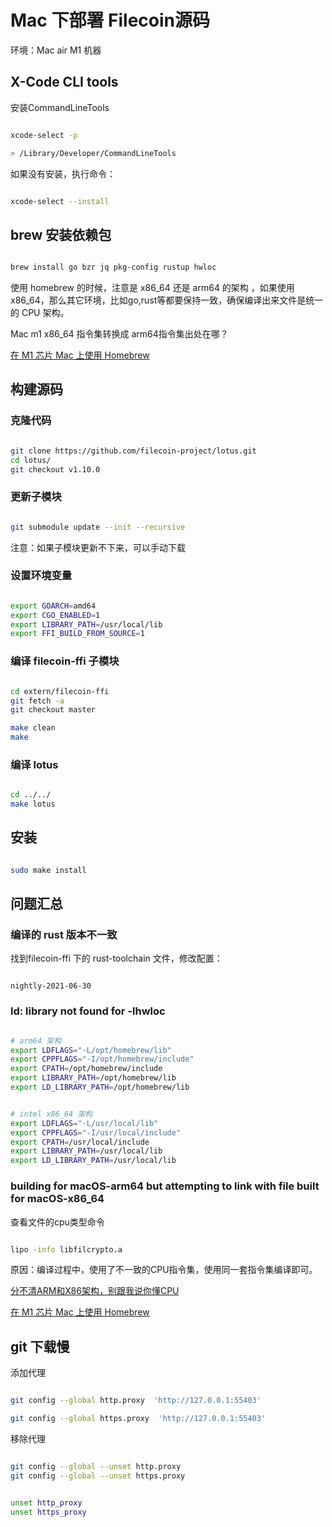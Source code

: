 # Mac 下部署 Filecoin源码

环境：Mac air M1 机器


## X-Code CLI tools

安装CommandLineTools

```bash

xcode-select -p

> /Library/Developer/CommandLineTools

```

如果没有安装，执行命令：

```bash

xcode-select --install

```


## brew 安装依赖包

```bash

brew install go bzr jq pkg-config rustup hwloc

```

 使用 homebrew 的时候，注意是 x86_64 还是 arm64 的架构 ，如果使用x86_64，那么其它环境，比如go,rust等都要保持一致，确保编译出来文件是统一的 CPU 架构。

 Mac m1 x86_64 指令集转换成 arm64指令集出处在哪？

[在 M1 芯片 Mac 上使用 Homebrew](https://zhuanlan.zhihu.com/p/335634215)


## 构建源码

### 克隆代码

```bash

git clone https://github.com/filecoin-project/lotus.git
cd lotus/
git checkout v1.10.0

```

### 更新子模块

```bash

git submodule update --init --recursive

```

注意：如果子模块更新不下来，可以手动下载

### 设置环境变量

```bash

export GOARCH=amd64
export CGO_ENABLED=1
export LIBRARY_PATH=/usr/local/lib
export FFI_BUILD_FROM_SOURCE=1

```

### 编译 filecoin-ffi 子模块

```bash

cd extern/filecoin-ffi
git fetch -a
git checkout master

make clean
make

```

### 编译 lotus

```bash

cd ../../
make lotus

```

## 安装

 ```bash

sudo make install

 ```

## 问题汇总


###  编译的 rust 版本不一致

找到filecoin-ffi 下的 rust-toolchain 文件，修改配置：

```

nightly-2021-06-30

```


### ld: library not found for -lhwloc


```bash

# arm64 架构
export LDFLAGS="-L/opt/homebrew/lib"
export CPPFLAGS="-I/opt/homebrew/include"
export CPATH=/opt/homebrew/include
export LIBRARY_PATH=/opt/homebrew/lib
export LD_LIBRARY_PATH=/opt/homebrew/lib

```

```bash

# intel x86_64 架构
export LDFLAGS="-L/usr/local/lib"
export CPPFLAGS="-I/usr/local/include"
export CPATH=/usr/local/include
export LIBRARY_PATH=/usr/local/lib
export LD_LIBRARY_PATH=/usr/local/lib

```

### building for macOS-arm64 but attempting to link with file built for macOS-x86_64

查看文件的cpu类型命令

```bash

lipo -info libfilcrypto.a

```

原因：编译过程中，使用了不一致的CPU指令集，使用同一套指令集编译即可。

[分不清ARM和X86架构，别跟我说你懂CPU](https://zhuanlan.zhihu.com/p/21266987)

[在 M1 芯片 Mac 上使用 Homebrew](https://zhuanlan.zhihu.com/p/335634215)


## git 下载慢


添加代理

```bash

git config --global http.proxy  'http://127.0.0.1:55403'

git config --global https.proxy  'http://127.0.0.1:55403'

```

移除代理

```bash

git config --global --unset http.proxy
git config --global --unset https.proxy

```

```bash

unset http_proxy
unset https_proxy

```

